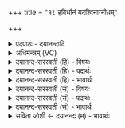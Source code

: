 +++
title = "१८ हविर्धानं यदश्विनाग्नीध्रम्"

+++
<details><summary>पदपाठः - दयानन्दादि</summary>

ह॒वि॒र्धान॒मिति॑ हविः॒ऽधान॑म्। यत्। अ॒श्विना॑। आग्नी॑ध्रम्। यत्। सर॑स्वती। इन्द्रा॑य। ऐ॒न्द्रम्। सदः॑। कृ॒तम्। प॒त्नी॒शाल॒मिति॑ पत्नी॒ऽशाल॑म्। गार्ह॑पत्य॒ इति॒ गार्ह॑ऽपत्यः। १८।
</details>

<details><summary>अधिमन्त्रम् (VC)</summary>

- गृहपतिर्देवता
- हैमवर्चिर्ऋषिः
- निचृदनुष्टुप्
- गान्धारः
</details>

<details><summary>दयानन्द-सरस्वती (हि) - विषयः</summary>

स्त्री-पुरुषों को क्या करना चाहिये, इस विषय को अगले मन्त्र में कहा है ॥
</details>

<details><summary>दयानन्द-सरस्वती (हि) - पदार्थः</summary>

पदार्थान्वयभाषाः -  हे गृहस्थ पुरुषो ! जैसे विद्वान् (अश्विना) स्त्री और पुरुष (यत्) जो (हविर्धानम्) देने वा लेने योग्य पदार्थों का धारण जिसमें किया जाता वह और (यत्) जो (सरस्वती) विदुषी स्त्री (आग्नीध्रम्) ऋत्विज् का शरण करती हुई तथा विद्वानों ने (इन्द्राय) ऐश्वर्य से सुख देनेहारे पति के लिये (ऐन्द्रम्) ऐश्वर्य के सम्बन्धी (सदः) जिसमें स्थित होते हैं, उस सभा और (पत्नीशालम्) पत्नी की शाला घर को (कृतम्) किया है, सो यह सब (गार्हपत्यः) गृहस्थ का संयोगी धर्म ही है, वैसे उस सब कर्त्तव्य को तुम भी करो ॥१८ ॥
</details>

<details><summary>दयानन्द-सरस्वती (हि) - भावार्थः</summary>

भावार्थभाषाः -  इस मन्त्र में वाचकलुप्तोपमालङ्कार है। हे मनुष्यो ! जैसे ऋत्विज् लोग सामग्री का सञ्चय करके यज्ञ को शोभित करते हैं, वैसे प्रीतियुक्त स्त्री-पुरुष घर के कार्यों को नित्य सिद्ध किया करें ॥१८ ॥
</details>

<details><summary>दयानन्द-सरस्वती (सं) - विषयः</summary>

स्त्रीपुरुषाभ्यां किं कार्य्यमित्याह ॥
</details>

<details><summary>दयानन्द-सरस्वती (सं) - पदार्थः</summary>

पदार्थान्वयभाषाः -  हे गृहस्था स्त्रीपुरुषाः ! यथा विद्वांसावश्विना यद्धविर्धानं कृतवन्तौ, यच्च सरस्वती आग्नीध्रं कृतवती, इन्द्रायैन्द्रं सदः पत्नीशालं च विद्वद्भिः कृतम्, तदिदं सर्वं गार्हपत्यो धर्म एवास्ति, तथा तत् सर्वं यूयमपि कुरुत ॥१८ ॥
</details>

<details><summary>दयानन्द-सरस्वती (सं) - भावार्थः</summary>

भावार्थभाषाः -  अत्र वाचकलुप्तोपमालङ्कारः। हे मनुष्याः ! यथर्त्विजः सम्भारान् सञ्चित्य यज्ञमलङ्कुर्वन्ति, तथा प्रीतियुक्तौ स्त्रीपुरुषौ गृहकृत्यानि सततं साध्नुतम् ॥१८ ॥
</details>

<details><summary>सविता जोशी ← दयानन्दः (म) - भावार्थः</summary>

भावार्थभाषाः -  या मंत्रात वाचकलुप्तोपमालंकार आहे. हे माणसांनो ! जसे ऋत्विज लोक सामग्रीचा संचय करून उत्तम यज्ञ करतात तसे प्रेमळ स्री-पुरुषांनी घरातील कार्य चांगल्याप्रकारे करावे.
</details>